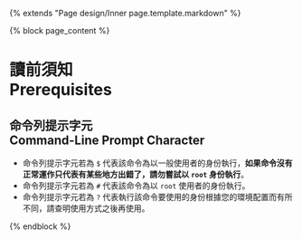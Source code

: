 {% extends "Page design/Inner page.template.markdown" %}

{% block page_content %}
# 讀前須知<br />Prerequisites
## 命令列提示字元<br />Command-Line Prompt Character
* 命令列提示字元若為 `$` 代表該命令為以一般使用者的身份執行，**如果命令沒有正常運作只代表有某些地方出錯了，請勿嘗試以 `root` 身份執行**。
* 命令列提示字元若為 `#` 代表該命令為以 `root` 使用者的身份執行。
* 命令列提示字元若為 `?` 代表執行該命令要使用的身份根據您的環境配置而有所不同，請查明使用方式之後再使用。

{% endblock %}